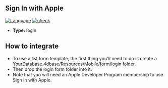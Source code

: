 ## Sign In with Apple

[![Language][swift-shield]][swift-url]
[![check][check-shield]][check-url]

* **Type:** login

## How to integrate

* To use a list form template, the first thing you'll need to do is create a YourDatabase.4dbase/Resources/Mobile/form/login folder.
* Then drop the login form folder into it.
* Note that you will need an Apple Developer Program membership to use Sign In with Apple.

<!-- MARKDOWN LINKS & IMAGES -->
<!-- https://www.markdownguide.org/basic-syntax/#reference-style-links -->
[swift-shield]: http://img.shields.io/badge/language-swift-orange.svg?style=flat
[swift-url]: https://developer.apple.com/swift/
[check-shield]: https://github.com/4d-for-ios/4d-for-ios-form-login-SignInWithApple/workflows/check/badge.svg
[check-url]: https://github.com/4d-for-ios/4d-for-ios-form-login-SignInWithApple/actions?workflow=check